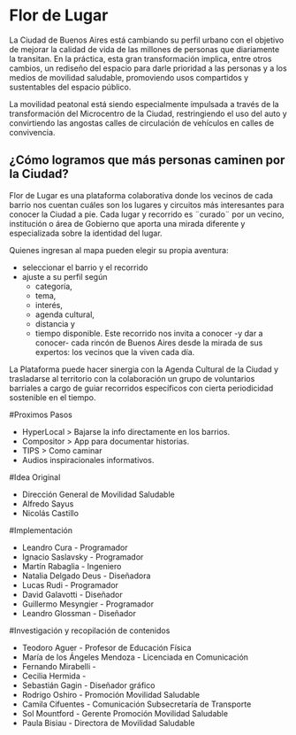 # Flor de Lugar

La Ciudad de Buenos Aires está cambiando su perfil urbano con el objetivo de mejorar la calidad de vida de las millones de personas que diariamente la transitan. En la práctica, esta gran transformación implica, entre otros cambios, un rediseño del espacio para darle prioridad a las personas y a los medios de movilidad saludable, promoviendo usos compartidos y sustentables del espacio público. 

La movilidad peatonal está siendo especialmente impulsada a través de la transformación del Microcentro de la Ciudad, restringiendo el uso del auto y convirtiendo las angostas calles de circulación de vehículos en calles de convivencia. 

## ¿Cómo logramos que más personas caminen por la Ciudad?

Flor de Lugar es una plataforma colaborativa donde los vecinos de cada barrio nos cuentan cuáles son los lugares y circuitos más interesantes para conocer la Ciudad a pie. 
Cada lugar y recorrido es ¨curado¨ por un vecino, institución o área de Gobierno que aporta una mirada diferente y especializada sobre la identidad del lugar. 

Quienes ingresan al mapa pueden elegir su propia aventura: 

- seleccionar el barrio y el recorrido
- ajuste a su perfil según 
  - categoría, 
  - tema, 
  - interés, 
  - agenda cultural, 
  - distancia y 
  - tiempo disponible. 
Este recorrido nos invita a conocer -y dar a conocer- cada rincón de Buenos Aires desde la mirada de sus expertos: los vecinos que la viven cada día.

La Plataforma puede hacer sinergia con la Agenda Cultural de la Ciudad y trasladarse al territorio con la colaboración un grupo de voluntarios barriales a cargo de guiar recorridos específicos con cierta periodicidad sostenible en el tiempo.






#Proximos Pasos
- HyperLocal > Bajarse la info directamente en los barrios.
- Compositor > App para documentar historias.
- TIPS > Como caminar
- Audios inspiracionales informativos.

#Idea Original
- Dirección General de Movilidad Saludable
- Alfredo Sayus
- Nicolás Castillo

#Implementación
- Leandro Cura - Programador
- Ignacio Saslavsky - Programador
- Martín Rabaglia - Ingeniero
- Natalia Delgado Deus - Diseñadora
- Lucas Rudi - Programador
- David Galavotti - Diseñador
- Guillermo Mesyngier - Programador
- Leandro Glossman - Diseñador

#Investigación y recopilación de contenidos

- Teodoro Aguer - Profesor de Educación Física
- María de los Ángeles Mendoza - Licenciada en Comunicación
- Fernando Mirabelli - 
- Cecilia Hermida - 
- Sebastián Gagin - Diseñador gráfico
- Rodrigo Oshiro - Promoción Movilidad Saludable
- Camila Cifuentes - Comunicación Subsecretaría de Transporte
- Sol Mountford - Gerente Promoción Movilidad Saludable
- Paula Bisiau - Directora de Movilidad Saludable
